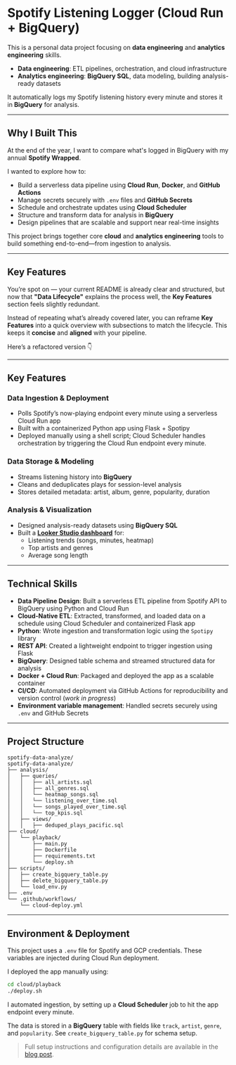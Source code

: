# Spotify Listening Logger (Cloud Run + BigQuery)


This is a personal data project focusing on **data engineering** and **analytics engineering** skills.

- **Data engineering**: ETL pipelines, orchestration, and cloud infrastructure  
- **Analytics engineering**: **BigQuery SQL**, data modeling, building analysis-ready datasets

It automatically logs my Spotify listening history every minute and stores it in **BigQuery** for analysis.

---

## Why I Built This

At the end of the year, I want to compare what's logged in BigQuery with my annual **Spotify Wrapped**.

I wanted to explore how to:

- Build a serverless data pipeline using **Cloud Run**, **Docker**, and **GitHub Actions**
- Manage secrets securely with `.env` files and **GitHub Secrets**
- Schedule and orchestrate updates using **Cloud Scheduler**
- Structure and transform data for analysis in **BigQuery**
- Design pipelines that are scalable and support near real-time insights

This project brings together core **cloud** and **analytics engineering** tools to build something end-to-end—from ingestion to analysis.

---

## Key Features

You’re spot on — your current README is already clear and structured, but now that **"Data Lifecycle"** explains the process well, the **Key Features** section feels slightly redundant.

Instead of repeating what’s already covered later, you can reframe **Key Features** into a quick overview with subsections to match the lifecycle. This keeps it **concise** and **aligned** with your pipeline.

Here’s a refactored version 👇

---

## Key Features

### Data Ingestion & Deployment
- Polls Spotify’s now-playing endpoint every minute using a serverless Cloud Run app
- Built with a containerized Python app using Flask + Spotipy
- Deployed manually using a shell script; Cloud Scheduler handles orchestration by triggering the Cloud Run endpoint every minute.

### Data Storage & Modeling
- Streams listening history into **BigQuery**
- Cleans and deduplicates plays for session-level analysis
- Stores detailed metadata: artist, album, genre, popularity, duration

### Analysis & Visualization
- Designed analysis-ready datasets using **BigQuery SQL**
- Built a [**Looker Studio dashboard**](https://lookerstudio.google.com/reporting/e2f6d5f3-c3cf-4687-ba01-d3a47a15998c) for:
  - Listening trends (songs, minutes, heatmap)
  - Top artists and genres
  - Average song length

---

## Technical Skills

- **Data Pipeline Design**: Built a serverless ETL pipeline from Spotify API to BigQuery using Python and Cloud Run
- **Cloud-Native ETL**: Extracted, transformed, and loaded data on a schedule using Cloud Scheduler and containerized Flask app
- **Python**: Wrote ingestion and transformation logic using the `Spotipy` library
- **REST API**: Created a lightweight endpoint to trigger ingestion using Flask
- **BigQuery**: Designed table schema and streamed structured data for analysis
- **Docker + Cloud Run**: Packaged and deployed the app as a scalable container
- **CI/CD**: Automated deployment via GitHub Actions for reproducibility and version control (*work in progress*)
- **Environment variable management**: Handled secrets securely using `.env` and GitHub Secrets

---

## Project Structure

```
spotify-data-analyze/
spotify-data-analyze/
├── analysis/
│   ├── queries/
│   │   ├── all_artists.sql
│   │   ├── all_genres.sql
│   │   └── heatmap_songs.sql
│   │   └── listening_over_time.sql
│   │   └── songs_played_over_time.sql
│   │   └── top_kpis.sql
│   ├── views/
│   │   ├── deduped_plays_pacific.sql
├── cloud/
│   └── playback/
│       ├── main.py
│       ├── Dockerfile
│       ├── requirements.txt
│       └── deploy.sh
├── scripts/
│   ├── create_bigquery_table.py            
│   ├── delete_bigquery_table.py            
│   └── load_env.py                
├── .env                           
└── .github/workflows/
    └── cloud-deploy.yml
```

---


## Environment & Deployment

This project uses a `.env` file for Spotify and GCP credentials. These variables are injected during Cloud Run deployment.

I deployed the app manually using:

```bash
cd cloud/playback
./deploy.sh
```

I automated ingestion, by setting up a **Cloud Scheduler** job to hit the app endpoint every minute.

The data is stored in a **BigQuery** table with fields like `track`, `artist`, `genre`, and `popularity`. See `create_bigquery_table.py` for schema setup.

> Full setup instructions and configuration details are available in the [blog post](#).

